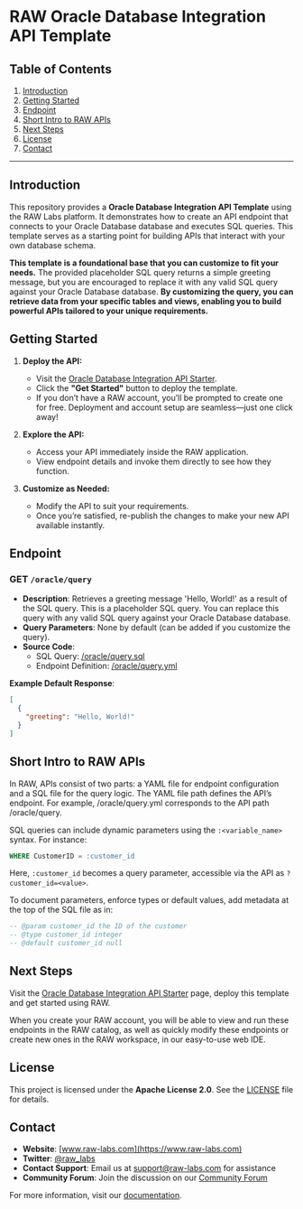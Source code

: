 # RAW Oracle Database Integration API Template

## Table of Contents

1. [Introduction](#introduction)
2. [Getting Started](#getting-started)
3. [Endpoint](#endpoint)
4. [Short Intro to RAW APIs](#short-intro-to-raw-apis)
5. [Next Steps](#next-steps)
6. [License](#license)
7. [Contact](#contact)

---

## Introduction

This repository provides a **Oracle Database Integration API Template** using the RAW Labs platform. It demonstrates how to create an API endpoint that connects to your Oracle Database database and executes SQL queries. This template serves as a starting point for building APIs that interact with your own database schema.

**This template is a foundational base that you can customize to fit your needs.** The provided placeholder SQL query returns a simple greeting message, but you are encouraged to replace it with any valid SQL query against your Oracle Database database. **By customizing the query, you can retrieve data from your specific tables and views, enabling you to build powerful APIs tailored to your unique requirements.**

## Getting Started

1. **Deploy the API:**
   - Visit the [Oracle Database Integration API Starter](https://www.raw-labs.com/templates/oracle-database-integration-api-starter).
   - Click the **"Get Started"** button to deploy the template.
   - If you don’t have a RAW account, you’ll be prompted to create one for free. Deployment and account setup are seamless—just one click away!

2. **Explore the API:**
   - Access your API immediately inside the RAW application.
   - View endpoint details and invoke them directly to see how they function.

3. **Customize as Needed:**
   - Modify the API to suit your requirements.
   - Once you’re satisfied, re-publish the changes to make your new API available instantly.

## Endpoint

### **GET `/oracle/query`**

- **Description**: Retrieves a greeting message 'Hello, World!' as a result of the SQL query. This is a placeholder SQL query. You can replace this query with any valid SQL query against your Oracle Database database.
- **Query Parameters**: None by default (can be added if you customize the query).
- **Source Code**:
  - SQL Query: [/oracle/query.sql](./oracle/query.sql)
  - Endpoint Definition: [/oracle/query.yml](./oracle/query.yml)

**Example Default Response**:

```json
[
  {
    "greeting": "Hello, World!"
  }
]
```

## Short Intro to RAW APIs

In RAW, APIs consist of two parts: a YAML file for endpoint configuration and a SQL file for the query logic. The YAML file path defines the API’s endpoint. For example, /oracle/query.yml corresponds to the API path /oracle/query.

SQL queries can include dynamic parameters using the `:<variable_name>` syntax. For instance:
```sql
WHERE CustomerID = :customer_id
```
Here, `:customer_id` becomes a query parameter, accessible via the API as `?customer_id=<value>`.

To document parameters, enforce types or default values, add metadata at the top of the SQL file as in:
```sql
-- @param customer_id the ID of the customer  
-- @type customer_id integer  
-- @default customer_id null
```

## Next Steps

Visit the [Oracle Database Integration API Starter](https://www.raw-labs.com/templates/oracle-database-integration-api-starter) page, deploy this template and get started using RAW.

When you create your RAW account, you will be able to view and run these endpoints in the RAW catalog, as well as quickly modify these endpoints or create new ones in the RAW workspace, in our easy-to-use web IDE.

## License

This project is licensed under the **Apache License 2.0**. See the [LICENSE](LICENSE) file for details.

## Contact

- **Website**: [www.raw-labs.com](https://www.raw-labs.com)
- **Twitter**: [@raw_labs](https://twitter.com/raw_labs)
- **Contact Support**: Email us at [support@raw-labs.com](mailto:support@raw-labs.com) for assistance
- **Community Forum**: Join the discussion on our [Community Forum](https://www.raw-labs.com/community)

For more information, visit our [documentation](https://docs.raw-labs.com).
